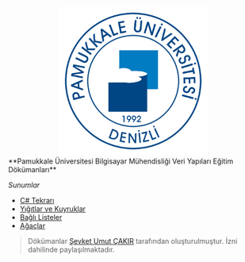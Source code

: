 <div align="center">
  <img src="logo.png" width="300">
</div>
**Pamukkale Üniversitesi Bilgisayar Mühendisliği Veri Yapıları Eğitim Dökümanları**



*Sunumlar*

* [C# Tekrarı](week-1/week-1.pdf)
* [Yığıtlar ve Kuyruklar](week-2/week-2.pdf)
* [Bağlı Listeler](week-3/week-3.pdf)
* [Ağaçlar](week-4/week-4.pdf)


> Dökümanlar [Şevket Umut ÇAKIR](http://pau.edu.tr/sucakir) tarafından oluşturulmuştur. İzni dahilinde paylaşılmaktadır.
